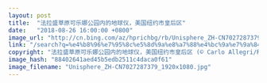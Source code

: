 ```yaml
---
layout: post
title:  "法拉盛草原可乐娜公园内的地球仪，美国纽约市皇后区"
date:   "2018-08-26 16:00:00 +0800"
image_url: "http://cn.bing.com/az/hprichbg/rb/Unisphere_ZH-CN7027287379_1920x1080.jpg"
link: "/search?q=%e4%b8%96%e7%95%8c%e5%8d%9a%e8%a7%88%e4%bc%9a%e7%9a%84%e5%a4%a7%e5%9c%b0%e7%90%83&form=hpcapt&mkt=zh-cn"
copyright: "法拉盛草原可乐娜公园内的地球仪，美国纽约市皇后区 (© Carlo Allegri/Reuters)"
image_hash: "88402641aed45b5edb2511c4daca0f61"
image_filename: "Unisphere_ZH-CN7027287379_1920x1080.jpg"
---
```

